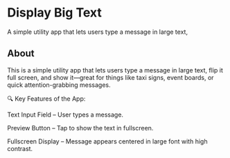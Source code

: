 # Display Big Text

A simple utility app that lets users type a message in large text,

## About

This is a simple utility app that lets users type a message in large text, flip it full screen, and show it—great for things like taxi signs, event boards, or quick attention-grabbing messages.

🔍 Key Features of the App:

Text Input Field – User types a message.

Preview Button – Tap to show the text in fullscreen.

Fullscreen Display – Message appears centered in large font with high contrast.

